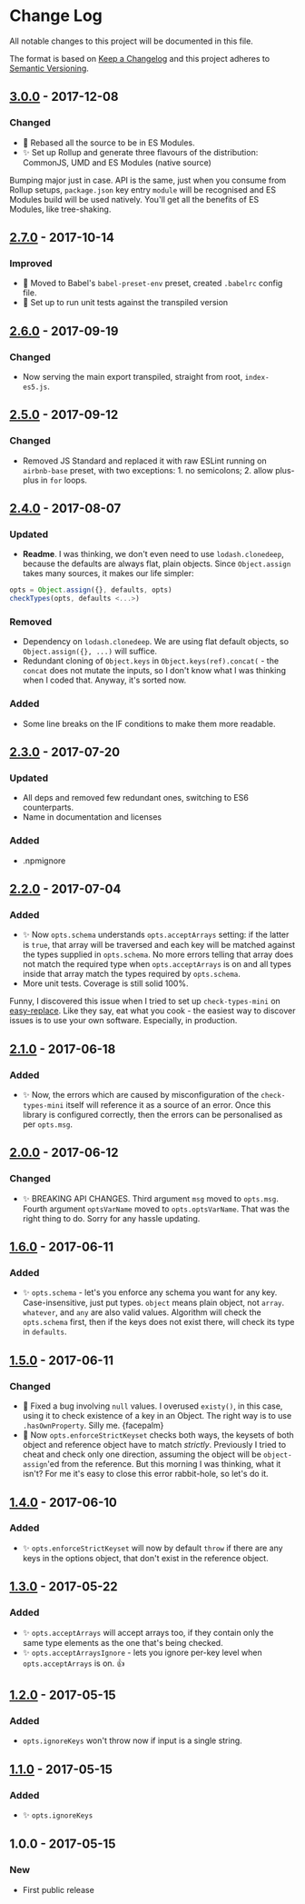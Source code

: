 # Change Log
All notable changes to this project will be documented in this file.

The format is based on [Keep a Changelog](http://keepachangelog.com/)
and this project adheres to [Semantic Versioning](http://semver.org/).

## [3.0.0] - 2017-12-08
### Changed
- 🔧 Rebased all the source to be in ES Modules.
- ✨ Set up Rollup and generate three flavours of the distribution: CommonJS, UMD and ES Modules (native source)

Bumping major just in case. API is the same, just when you consume from Rollup setups, `package.json` key entry `module` will be recognised and ES Modules build will be used natively. You'll get all the benefits of ES Modules, like tree-shaking.

## [2.7.0] - 2017-10-14
### Improved
- 🔧 Moved to Babel's `babel-preset-env` preset, created `.babelrc` config file.
- 🔧 Set up to run unit tests against the transpiled version

## [2.6.0] - 2017-09-19
### Changed
- Now serving the main export transpiled, straight from root, `index-es5.js`.

## [2.5.0] - 2017-09-12
### Changed
- Removed JS Standard and replaced it with raw ESLint running on `airbnb-base` preset, with two exceptions: 1. no semicolons; 2. allow plus-plus in `for` loops.

## [2.4.0] - 2017-08-07
### Updated
- **Readme**. I was thinking, we don't even need to use `lodash.clonedeep`, because the defaults are always flat, plain objects. Since `Object.assign` takes many sources, it makes our life simpler:

```js
opts = Object.assign({}, defaults, opts)
checkTypes(opts, defaults <...>)
```

### Removed
- Dependency on `lodash.clonedeep`. We are using flat default objects, so `Object.assign({}, ...)` will suffice.
- Redundant cloning of `Object.keys` in `Object.keys(ref).concat(` - the `concat` does not mutate the inputs, so I don't know what I was thinking when I coded that. Anyway, it's sorted now.

### Added
- Some line breaks on the IF conditions to make them more readable.

## [2.3.0] - 2017-07-20
### Updated
- All deps and removed few redundant ones, switching to ES6 counterparts.
- Name in documentation and licenses
### Added
- .npmignore

## [2.2.0] - 2017-07-04
### Added
- ✨ Now `opts.schema` understands `opts.acceptArrays` setting: if the latter is `true`, that array will be traversed and each key will be matched against the types supplied in `opts.schema`. No more errors telling that array does not match the required type when `opts.acceptArrays` is on and all types inside that array match the types required by `opts.schema`.
- More unit tests. Coverage is still solid 100%.

Funny, I discovered this issue when I tried to set up `check-types-mini` on [easy-replace](https://github.com/codsen/easy-replace). Like they say, eat what you cook - the easiest way to discover issues is to use your own software. Especially, in production.

## [2.1.0] - 2017-06-18
### Added
- ✨ Now, the errors which are caused by misconfiguration of the `check-types-mini` itself will reference it as a source of an error. Once this library is configured correctly, then the errors can be personalised as per `opts.msg`.

## [2.0.0] - 2017-06-12
### Changed
- ✨ BREAKING API CHANGES. Third argument `msg` moved to `opts.msg`. Fourth argument `optsVarName` moved to `opts.optsVarName`. That was the right thing to do. Sorry for any hassle updating.

## [1.6.0] - 2017-06-11
### Added
- ✨ `opts.schema` - let's you enforce any schema you want for any key. Case-insensitive, just put types. `object` means plain object, not `array`. `whatever`, and `any` are also valid values. Algorithm will check the `opts.schema` first, then if the keys does not exist there, will check its type in `defaults`.

## [1.5.0] - 2017-06-11
### Changed
- 🔧 Fixed a bug involving `null` values. I overused `existy()`, in this case, using it to check existence of a key in an Object. The right way is to use `.hasOwnProperty`. Silly me. {facepalm}
- 🔧 Now `opts.enforceStrictKeyset` checks both ways, the keysets of both object and reference object have to match _strictly_. Previously I tried to cheat and check only one direction, assuming the object will be `object-assign`'ed from the reference. But this morning I was thinking, what it isn't? For me it's easy to close this error rabbit-hole, so let's do it.

## [1.4.0] - 2017-06-10
### Added
- ✨ `opts.enforceStrictKeyset` will now by default `throw` if there are any keys in the options object, that don't exist in the reference object.

## [1.3.0] - 2017-05-22
### Added
- ✨ `opts.acceptArrays` will accept arrays too, if they contain only the same type elements as the one that's being checked.
- ✨ `opts.acceptArraysIgnore` - lets you ignore per-key level when `opts.acceptArrays` is on. 👍

## [1.2.0] - 2017-05-15
### Added
- `opts.ignoreKeys` won't throw now if input is a single string.

## [1.1.0] - 2017-05-15
### Added
- ✨ `opts.ignoreKeys`

## 1.0.0 - 2017-05-15
### New
- First public release

[1.1.0]: https://github.com/codsen/check-types-mini/compare/v1.0.1...v1.1.0
[1.2.0]: https://github.com/codsen/check-types-mini/compare/v1.1.0...v1.2.0
[1.3.0]: https://github.com/codsen/check-types-mini/compare/v1.2.2...v1.3.0
[1.4.0]: https://github.com/codsen/check-types-mini/compare/v1.3.0...v1.4.0
[1.5.0]: https://github.com/codsen/check-types-mini/compare/v1.4.0...v1.5.0
[1.6.0]: https://github.com/codsen/check-types-mini/compare/v1.5.0...v1.6.0
[2.0.0]: https://github.com/codsen/check-types-mini/compare/v1.6.0...v2.0.0
[2.1.0]: https://github.com/codsen/check-types-mini/compare/v2.0.0...v2.1.0
[2.2.0]: https://github.com/codsen/check-types-mini/compare/v2.1.0...v2.2.0
[2.3.0]: https://github.com/codsen/check-types-mini/compare/v2.2.0...v2.3.0
[2.4.0]: https://github.com/codsen/check-types-mini/compare/v2.3.0...v2.4.0
[2.5.0]: https://github.com/codsen/check-types-mini/compare/v2.4.0...v2.5.0
[2.6.0]: https://github.com/codsen/check-types-mini/compare/v2.5.0...v2.6.0
[2.7.0]: https://github.com/codsen/check-types-mini/compare/v2.6.0...v2.7.0
[3.0.0]: https://github.com/codsen/check-types-mini/compare/v2.7.0...v3.0.0
